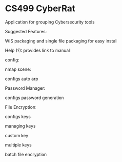 # CS499 CyberRat
Application for grouping Cybersecurity tools

Suggested Features:

WIS packaging and single file packaging for easy install

Help (?):
provides link to manual
    
config:

nmap scene:

configs auto arp

Password Manager:

configs password generation

File Encryption:

configs keys

managing keys

custom key

multiple keys
      
batch file encryption
